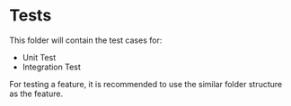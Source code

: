 # Tests

This folder will contain the test cases for:

- Unit Test
- Integration Test

For testing a feature, it is recommended to use the similar folder structure as the feature.
